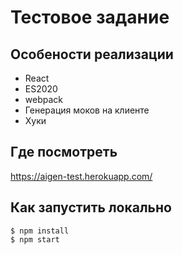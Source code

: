 # Тестовое задание

## Особености реализации

* React
* ES2020
* webpack
* Генерация моков на клиенте
* Хуки

## Где посмотреть

https://aigen-test.herokuapp.com/

## Как запустить локально

```
$ npm install
$ npm start
```